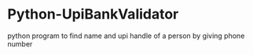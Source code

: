 # Python-UpiBankValidator
python program to find name and upi handle of a person by giving phone number

